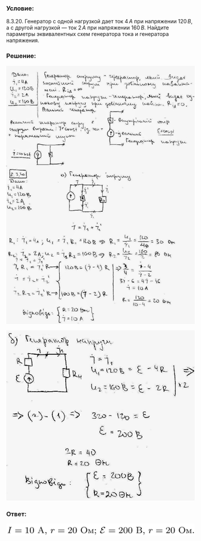 ###  Условие: 

$8.3.20.$ Генератор с одной нагрузкой дает ток $4 \,А$ при напряжении $120 \,В$, а с другой нагрузкой — ток $2 \,А$ при напряжении $160 \,В$. Найдите параметры эквивалентных схем генератора тока и генератора напряжения. 

###  Решение: 

![|1123x1537, 67%](../../img/8.3.20/1.jpg) 

![|798x721, 76%](../../img/8.3.20/2.jpg) 

###  Ответ: 

![|1123x70, 59%](../../img/8.3.20/ans.png) 
